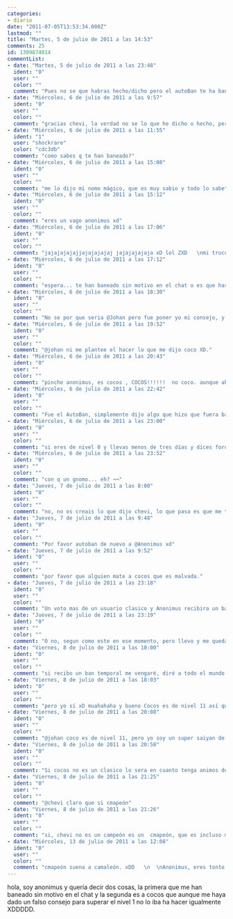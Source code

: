 ```yaml
---
categories:
- diario
date: "2011-07-05T13:53:34.000Z"
lastmod: ""
title: "Martes, 5 de julio de 2011 a las 14:53"
comments: 25
id: 1309874014
commentList:
- date: "Martes, 5 de julio de 2011 a las 23:48"
  ident: "0"
  user: ""
  color: ""
  comment: "Pues no se que habras hecho/dicho pero el autoBan te ha baneado efectivamente. Ahora te retiro el ban"
- date: "Miércoles, 6 de julio de 2011 a las 9:57"
  ident: "0"
  user: ""
  color: ""
  comment: "gracias chevi, la verdad no se lo que he dicho o hecho, pero e intentado cumplir las normas, otra vez gracias."
- date: "Miércoles, 6 de julio de 2011 a las 11:55"
  ident: "1"
  user: "shockrare"
  color: "cdc3db"
  comment: "como sabes q te han baneado?"
- date: "Miércoles, 6 de julio de 2011 a las 15:08"
  ident: "0"
  user: ""
  color: ""
  comment: "me lo dijo mi nomo mágico, que es muy sabio y todo lo sabe"
- date: "Miércoles, 6 de julio de 2011 a las 15:12"
  ident: "0"
  user: ""
  color: ""
  comment: "eres un vago anonimus xd"
- date: "Miércoles, 6 de julio de 2011 a las 17:06"
  ident: "0"
  user: ""
  color: ""
  comment: "jajajajajajjajajajajaj jajajajajaja xD lol ZXD   \nmi truco sí que funciona, ya lo veréis..."
- date: "Miércoles, 6 de julio de 2011 a las 17:12"
  ident: "0"
  user: ""
  color: ""
  comment: "espera... te han baneado sin motivo en el chat o es que has probado el consejo de Cocos y te han baneado?"
- date: "Miércoles, 6 de julio de 2011 a las 18:30"
  ident: "0"
  user: ""
  color: ""
  comment: "No se por que seria @Johan pero fue poner yo mi consejo, y al rato ya habia sido baneado pobre anonimus xd"
- date: "Miércoles, 6 de julio de 2011 a las 19:52"
  ident: "0"
  user: ""
  color: ""
  comment: "@johan ni me plantee el hacer lo que me dijo coco XD."
- date: "Miércoles, 6 de julio de 2011 a las 20:43"
  ident: "0"
  user: ""
  color: ""
  comment: "pinche anonimus, es cocos , COCOS!!!!!!  no coco. aunque ahora que lo pienso coco tambien suena bien, igual voy alternando entre uno y otro."
- date: "Miércoles, 6 de julio de 2011 a las 22:42"
  ident: "0"
  user: ""
  color: ""
  comment: "Fue el AutoBan, simplemente dijo algo que hizo que fuera baneado. Como ademas su cuenta nunca consigue antiguedad porque las va creando nuevas, y no pasa de nivel, el AutoBan lo tiene al 100%"
- date: "Miércoles, 6 de julio de 2011 a las 23:00"
  ident: "0"
  user: ""
  color: ""
  comment: "si eres de nivel 0 y llevas menos de tres días y dices forocoches eres baneado?? xD"
- date: "Miércoles, 6 de julio de 2011 a las 23:52"
  ident: "0"
  user: ""
  color: ""
  comment: "con q un gnomo... eh? ¬¬"
- date: "Jueves, 7 de julio de 2011 a las 8:00"
  ident: "0"
  user: ""
  color: ""
  comment: "no, no os creais lo que dijo chevi, lo que pasa es que me tiene envidia porque sabe que mi color es mas guay que el suyo.  \n@coco todo lo que dice anonimus mola, por lo cual coco mola."
- date: "Jueves, 7 de julio de 2011 a las 9:48"
  ident: "0"
  user: ""
  color: ""
  comment: "Por favor autoban de nuevo a @Anonimus xd"
- date: "Jueves, 7 de julio de 2011 a las 9:52"
  ident: "0"
  user: ""
  color: ""
  comment: "por favor que alguien mate a cocos que es malvada."
- date: "Jueves, 7 de julio de 2011 a las 23:18"
  ident: "0"
  user: ""
  color: ""
  comment: "Un voto mas de un usuario clasico y Anonimus recibira un ban temporal..."
- date: "Jueves, 7 de julio de 2011 a las 23:19"
  ident: "0"
  user: ""
  color: ""
  comment: "O no, segun como este en ese momento, pero llevo y me quedan unos dias con un horario terrible y demasiado trabajo, no juegues... Luego cuando desaparezca ya si xD"
- date: "Viernes, 8 de julio de 2011 a las 10:00"
  ident: "0"
  user: ""
  color: ""
  comment: "si recibo un ban temporal me vengaré, diré a todo el mundo que chevi es walt_k.  \npor cierto, cocos no es ningún usuario clásico."
- date: "Viernes, 8 de julio de 2011 a las 18:03"
  ident: "0"
  user: ""
  color: ""
  comment: "pero yo sí xD muahahaha y bueno Cocos es de nivel 11 así que cuidadito Anonimus xD"
- date: "Viernes, 8 de julio de 2011 a las 20:08"
  ident: "0"
  user: ""
  color: ""
  comment: "@johan coco es de nivel 11, pero yo soy un super saiyan de nivel 3"
- date: "Viernes, 8 de julio de 2011 a las 20:58"
  ident: "0"
  user: ""
  color: ""
  comment: "Si cocos no es un clasico lo sera en cuanto tenga animos de encender el ordenador xD"
- date: "Viernes, 8 de julio de 2011 a las 21:25"
  ident: "0"
  user: ""
  color: ""
  comment: "@chevi claro que si cmapeón"
- date: "Viernes, 8 de julio de 2011 a las 21:26"
  ident: "0"
  user: ""
  color: ""
  comment: "si, chevi no es un campeón es un  cmapeón, que es incluso mejor"
- date: "Miércoles, 13 de julio de 2011 a las 12:08"
  ident: "0"
  user: ""
  color: ""
  comment: "cmapeón suena a camaleón. xDD   \n  \nAnonimus, eres tonto, casi definitivamente.  \n  \nUn gnomo? xD Q juachi.  \n  \n\"Por favor autoban de nuevo a @Anonimus xd\" @Cocos ha dicho algo con sentido sin decir nada de cocos, piñas y mexico y wey y neta... xD Flipo... me mareo... creo q voy a pegar el aire, ahora vendré"
---
```


hola, soy anonimus y quería decir dos cosas, la primera que me han baneado sin motivo en el chat y la segunda es a cocos que aunque me haya dado un falso consejo para superar el nivel 1 no lo iba ha hacer igualmente XDDDDD.